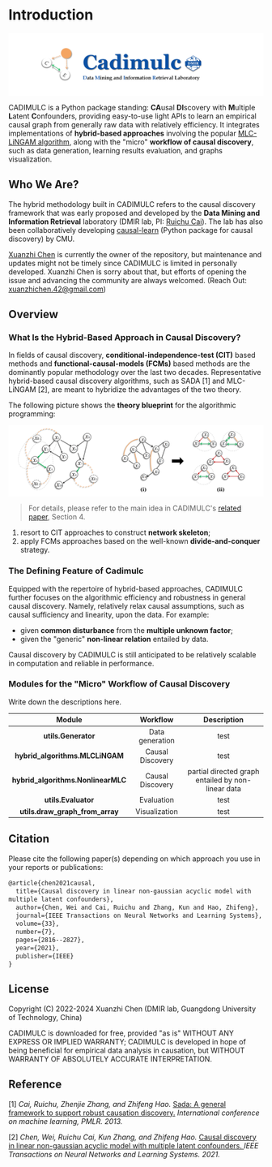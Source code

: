 # Introduction
<div  align="center"> 
<img src="images/cadimulc_logo.png" align=center />
</div>

CADIMULC is a Python package standing: **CA**usal **DI**scovery 
with **M**ultiple **L**atent **C**onfounders, providing easy-to-use light APIs 
to learn an empirical causal graph from generally raw data with relatively efficiency.
It integrates implementations of **hybrid-based approaches** involving
the popular [MLC-LiNGAM algorithm](https://scholar.google.com/scholar?hl=en&as_sdt=0%2C5&q=Causal+discovery+in+linear+non-gaussian+acyclic+model+with+multiple+latent+confounders&btnG=),
along with the "micro" **workflow of causal discovery**, such as data generation, learning results evaluation, and graphs visualization.

## Who We Are?
The hybrid methodology built in CADIMULC refers to the causal discovery framework that was early proposed and
developed by the  **Data Mining and Information Retrieval** laboratory (DMIR lab, PI: [Ruichu Cai](https://ruichucai.github.io/)).
The lab has also been collaboratively developing [causal-learn](https://github.com/py-why/causal-learn) (Python package for causal discovery) by CMU.

[Xuanzhi Chen](https://xuanzhichen.github.io) is currently the owner of the repository, but
maintenance and updates might not be timely since CADIMULC is limited in personally developed. 
Xuanzhi Chen is sorry about that, but efforts of opening the issue and 
advancing the community are always welcomed.
(Reach Out: <xuanzhichen.42@gmail.com>)

##  Overview
### What Is the Hybrid-Based Approach in Causal Discovery?
In fields of causal discovery, 
**conditional-independence-test (CIT)** based methods
and **functional-causal-models (FCMs)** based methods
are the dominantly popular methodology over the last two decades.
Representative hybrid-based causal discovery algorithms, such as 
SADA [1] and MLC-LiNGAM [2], are meant to hybridize the advantages of the two theory.

The following picture shows the **theory blueprint** for the algorithmic programming:

<div  align="center"> 
<img src="images/hybrid_methodology.png" width = "850" align=center />
</div>

> For details, please refer to
the main idea 
in CADIMULC's [related paper](https://xuanzhichen.github.io/work/papers/nonlinear_mlc.pdf), Section 4.

1. resort to CIT approaches to construct **network skeleton**; 
2. apply FCMs approaches based on the well-known **divide-and-conquer** strategy.

[//]: # (for CADIMULC's algorithmic programming)

### The Defining Feature of Cadimulc
Equipped with the repertoire of hybrid-based approaches, 
CADIMULC further focuses on the algorithmic efficiency and robustness in general causal discovery.
Namely, relatively relax causal assumptions, such as causal sufficiency and linearity, upon the data.
For example:

- given **common disturbance** from the **multiple unknown factor**;
- given the "generic" **non-linear relation** entailed by data.

Causal discovery by CADIMULC is still anticipated to be relatively scalable in computation and reliable in performance.

### Modules for the "Micro" Workflow of Causal Discovery    
Write down the descriptions here.

|             **Module**             |   **Workflow**   |                  **Description**                   |
|:----------------------------------:|:----------------:|:--------------------------------------------------:|
|        **utils.Generator**         | Data generation  |                        test                        | 
|  **hybrid_algorithms.MLCLiNGAM**   | Causal Discovery |                        test                        |
| **hybrid_algorithms.NonlinearMLC** | Causal Discovery | partial directed graph entailed by non-linear data | 
|        **utils.Evaluator**         |    Evaluation    |                        test                        |  
|  **utils.draw_graph_from_array**   |  Visualization   |                        test                        | 

## Citation
Please cite the following paper(s) depending on which approach you use in your reports or publications:
```
@article{chen2021causal,
  title={Causal discovery in linear non-gaussian acyclic model with multiple latent confounders},
  author={Chen, Wei and Cai, Ruichu and Zhang, Kun and Hao, Zhifeng},
  journal={IEEE Transactions on Neural Networks and Learning Systems},
  volume={33},
  number={7},
  pages={2816--2827},
  year={2021},
  publisher={IEEE}
}
```

## License
Copyright (C) 2022-2024 Xuanzhi Chen (DMIR lab, Guangdong University of Technology, China)

CADIMULC is downloaded for free, provided "as is" WITHOUT ANY EXPRESS OR IMPLIED WARRANTY;
CADIMULC is developed in hope of being beneficial for empirical data analysis in causation,
but WITHOUT WARRANTY OF ABSOLUTELY ACCURATE INTERPRETATION.

## Reference
[1] *Cai, Ruichu, Zhenjie Zhang, and Zhifeng Hao.* 
[Sada: A general framework to support robust causation discovery.](https://scholar.google.com/scholar?hl=en&as_sdt=0%2C5&q=Sada%3A+A+general+framework+to+support+robust+causation+discovery.&btnG=)
*International conference on machine learning, PMLR. 2013.*

[2] *Chen, Wei, Ruichu Cai, Kun Zhang, and Zhifeng Hao.*
[Causal discovery in linear non-gaussian acyclic model with multiple latent confounders. ](https://scholar.google.com/scholar?hl=en&as_sdt=0%2C5&q=Causal+discovery+in+linear+non-gaussian+acyclic+model+with+multiple+latent+confounders&btnG=#d=gs_cit&t=1711554753714&u=%2Fscholar%3Fq%3Dinfo%3AzEuwtDsRA24J%3Ascholar.google.com%2F%26output%3Dcite%26scirp%3D0%26hl%3Den)
*IEEE Transactions on Neural Networks and Learning Systems. 2021.*